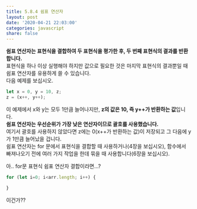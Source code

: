 ```yaml
---
title: 5.8.4 쉼표 연산자
layout: post
date: '2020-04-21 22:03:00'
categories: javascript
share: false
---
```


**쉼표 연산자는 표현식을 결합하여 두 표현식을 평가한 후, 두 번째 표현식의 결과를 반환합니다.**  
표현식을 하나 이상 실행해야 하지만 값으로 필요한 것은 마지막 표현식의 결과뿐일 때 쉼표 연산자를 유용하게 쓸 수 있습니다.  
다음 예제를 보십시오.

```javascript
let x = 0, y = 10, z;
z = (x++, y++);
```

이 예제에서 x와 y는 모두 1만큼 늘어나지만, **z의 값은 10, 즉 y++가 반환하는 값**입니다.  
**쉼표 연산자는 우선순위가 가장 낮은 연산자이므로 괄호를 사용했습니다.**  
여기서 괄호를 사용하지 않았다면 z에는 0(x++가 반환하는 값)이 저장되고 그 다음에 y가 1만큼 늘어났을 겁니다.  
쉼표 연산자는 for 문에서 표현식을 결합할 때 사용하거나(4장을 보십시오), 함수에서 빠져나오기 전에 여러 가지 작업을 한데 묶을 때 사용합니다(6장을 보십시오).  

아.. for문 표현식 쉼표 연산자 결합이라면...?

```javascript
for (let i=0; i<arr.length; i++) {

}
```

이건가??